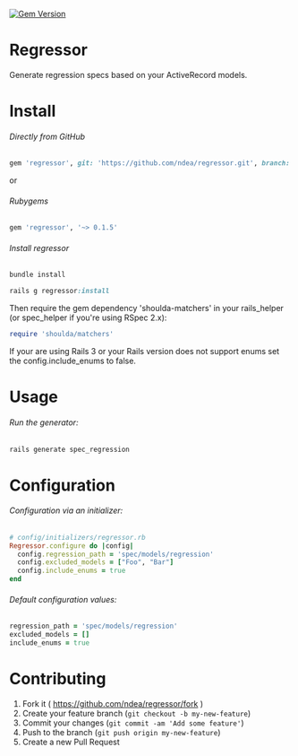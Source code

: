 [![Gem Version](https://badge.fury.io/rb/regressor.svg)](http://badge.fury.io/rb/regressor)
# Regressor
Generate regression specs based on your ActiveRecord models.

# Install
###### Directly from GitHub
```ruby
gem 'regressor', git: 'https://github.com/ndea/regressor.git', branch: 'master'
```
or 
###### Rubygems
```ruby
gem 'regressor', '~> 0.1.5'
```

###### Install regressor
```bash
bundle install
```

```ruby
rails g regressor:install
```

Then require the gem dependency 'shoulda-matchers' in your rails_helper (or spec_helper if you're using RSpec 2.x):
```ruby
require 'shoulda/matchers'
```
If your are using Rails 3 or your Rails version does not support enums set the config.include_enums to false.

# Usage
###### Run the generator:
```ruby
rails generate spec_regression
```

# Configuration
###### Configuration via an initializer:
```ruby
# config/initializers/regressor.rb
Regressor.configure do |config|
  config.regression_path = 'spec/models/regression'
  config.excluded_models = ["Foo", "Bar"]
  config.include_enums = true
end
```
###### Default configuration values:
```ruby
regression_path = 'spec/models/regression'
excluded_models = []
include_enums = true
```

# Contributing

1. Fork it ( https://github.com/ndea/regressor/fork )
2. Create your feature branch (`git checkout -b my-new-feature`)
3. Commit your changes (`git commit -am 'Add some feature'`)
4. Push to the branch (`git push origin my-new-feature`)
5. Create a new Pull Request
